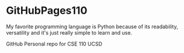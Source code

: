 # GitHubPages110

My favorite programming language is Python because of its readability, versatility and it's just really simple to learn and use.

GitHub Personal repo for CSE 110 UCSD
